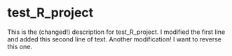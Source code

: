 # test_R_project
This is the (changed!) description for test_R_project. 
I modified the first line and added this second line of text.
Another modification! I want to reverse this one.
